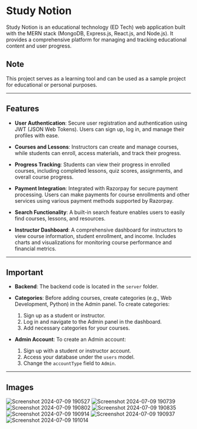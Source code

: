 # Study Notion

Study Notion is an educational technology (ED Tech) web application built with the MERN stack (MongoDB, Express.js, React.js, and Node.js). It provides a comprehensive platform for managing and tracking educational content and user progress.

## Note

This project serves as a learning tool and can be used as a sample project for educational or personal purposes.

---

## Features

- **User Authentication**: Secure user registration and authentication using JWT (JSON Web Tokens). Users can sign up, log in, and manage their profiles with ease.
  
- **Courses and Lessons**: Instructors can create and manage courses, while students can enroll, access materials, and track their progress. 

- **Progress Tracking**: Students can view their progress in enrolled courses, including completed lessons, quiz scores, assignments, and overall course progress.

- **Payment Integration**: Integrated with Razorpay for secure payment processing. Users can make payments for course enrollments and other services using various payment methods supported by Razorpay.

- **Search Functionality**: A built-in search feature enables users to easily find courses, lessons, and resources.

- **Instructor Dashboard**: A comprehensive dashboard for instructors to view course information, student enrollment, and income. Includes charts and visualizations for monitoring course performance and financial metrics.

---

## Important

- **Backend**: The backend code is located in the `server` folder.

- **Categories**: Before adding courses, create categories (e.g., Web Development, Python) in the Admin panel. To create categories:
  1. Sign up as a student or instructor.
  2. Log in and navigate to the Admin panel in the dashboard.
  3. Add necessary categories for your courses.

- **Admin Account**: To create an Admin account:
  1. Sign up with a student or instructor account.
  2. Access your database under the `users` model.
  3. Change the `accountType` field to `Admin`.

---

## Images

![Screenshot 2024-07-09 190527](https://github.com/user-attachments/assets/c7e58e93-51ee-43c0-b501-847c1e826031)
![Screenshot 2024-07-09 190739](https://github.com/user-attachments/assets/29a98eb1-69c0-4f20-8036-037b7b61bb99)
![Screenshot 2024-07-09 190802](https://github.com/user-attachments/assets/af8926af-76bb-4711-ad74-278a45bdde66)
![Screenshot 2024-07-09 190835](https://github.com/user-attachments/assets/ef2b71b5-3317-4773-b5c0-30bdcdf3148c)
![Screenshot 2024-07-09 190914](https://github.com/user-attachments/assets/69c1cd0e-291a-4262-bd85-2308f5646ef9)
![Screenshot 2024-07-09 190937](https://github.com/user-attachments/assets/1c6e851b-081e-4f97-a9c1-95f4cf59a675)
![Screenshot 2024-07-09 191014](https://github.com/user-attachments/assets/0a08b1d3-b115-45fe-a423-bd5710f39df6)





